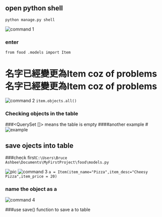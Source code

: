 ## open python shell
`python manage.py shell`

![command 1](img/15.png)

### enter 
`from food .models import Item`
# 名字已經變更為Item coz of problems名字已經變更為Item coz of problems

![command 2](img/16.png)
`item.objects.all()`
### Checking objects in the table 
###<QuerySet []>  means the table is empty
####another example
#![example](img/19.png)



## save ojects into table
###check first`C:\Users\Bruce Ashbee\Documents\MyFirstProject\food\models.py`


![pic](\img\06.png)
![command 3](img/17.png)
`a = Item(item_name="Pizza",item_desc="Cheesy Pizza",item_price = 20)`
### name the object as a 

![command 4](img/18.png)

###use save() function to save a to table

